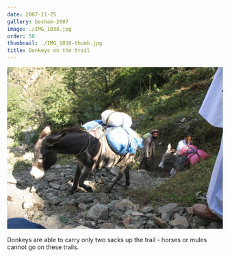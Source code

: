 ```yaml
---
date: 2007-11-25
gallery: besham-2007
image: ./IMG_1038.jpg
order: 50
thumbnail: ./IMG_1038-thumb.jpg
title: Donkeys on the trail
---
```


![Donkeys on the trail](./IMG_1038.jpg)

Donkeys are able to carry only two sacks up the trail - horses or mules cannot go on these trails.